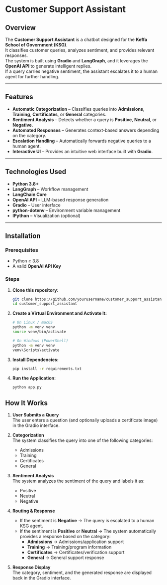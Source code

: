 # Customer Support Assistant

## Overview
The **Customer Support Assistant** is a chatbot designed for the **Keffa School of Government (KSG)**.  
It classifies customer queries, analyzes sentiment, and provides relevant responses.  
The system is built using **Gradio** and **LangGraph**, and it leverages the **OpenAI API** to generate intelligent replies.  
If a query carries negative sentiment, the assistant escalates it to a human agent for further handling.

---

## Features
- **Automatic Categorization** – Classifies queries into **Admissions**, **Training**, **Certificates**, or **General** categories.  
- **Sentiment Analysis** – Detects whether a query is **Positive**, **Neutral**, or **Negative**.  
- **Automated Responses** – Generates context-based answers depending on the category.  
- **Escalation Handling** – Automatically forwards negative queries to a human agent.  
- **Interactive UI** – Provides an intuitive web interface built with **Gradio**.

---

## Technologies Used
- **Python 3.8+**
- **LangGraph** – Workflow management  
- **LangChain Core**  
- **OpenAI API** – LLM-based response generation  
- **Gradio** – User interface  
- **python-dotenv** – Environment variable management  
- **IPython** – Visualization (optional)

---

##  Installation

### Prerequisites
- Python ≥ 3.8  
- A valid **OpenAI API Key**  

### Steps

1. **Clone this repository:**
   ```bash
   git clone https://github.com/yourusername/customer_support_assistant.git
   cd customer_support_assistant
2. **Create a Virtual Environment and Activate It:**
   ```bash
   # On Linux / macOS
   python -m venv venv
   source venv/bin/activate

   # On Windows (PowerShell)
   python -m venv venv
   venv\Scripts\activate
3. **Install Dependencies:**
   ```bash
   pip install -r requirements.txt
4. **Run the Application:**
   ```bash
   python app.py
##  How It Works

1. **User Submits a Query**  
   The user enters a question (and optionally uploads a certificate image) in the Gradio interface.

2. **Categorization**  
   The system classifies the query into one of the following categories:  
   - Admissions  
   - Training  
   - Certificates  
   - General  

3. **Sentiment Analysis**  
   The system analyzes the sentiment of the query and labels it as:  
   - Positive  
   - Neutral  
   - Negative  

4. **Routing & Response**  
   - If the sentiment is **Negative** → The query is escalated to a human KSG agent.  
   - If the sentiment is **Positive** or **Neutral** → The system automatically provides a response based on the category:  
     - **Admissions** → Admissions/application support  
     - **Training** → Training/program information  
     - **Certificates** → Certificates/verification support  
     - **General** → General support response  

5. **Response Display**  
   The category, sentiment, and the generated response are displayed back in the Gradio interface.

